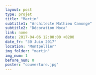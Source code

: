 ```yaml
---
layout: post
type: projet
title: "Martin"
subtitle1: "Architecte Mathieu Canonge"
subtitle2: "Décoration Moca"
link: none
date: 2017-04-06 12:00:00 +0200
date_fr: "30 Juin 2017"
location: "Montpellier"
img_folder: "martin"
img_num: 1
before_num: 0
poster: "couverture.jpg"
---
```


